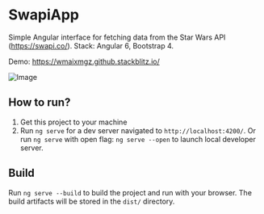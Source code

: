 # SwapiApp

Simple Angular interface for fetching data from the Star Wars API (https://swapi.co/). 
Stack: Angular 6, Bootstrap 4.

Demo: https://wmaixmgz.github.stackblitz.io/


![Image](https://github.com/dyeroshenko/swapi-angular-app/blob/master/git_images/Screenshot%202019-06-01%20at%2002.31.34.png)


## How to run?

1. Get this project to your machine
2. Run `ng serve` for a dev server navigated to `http://localhost:4200/`. Or run `ng serve` with open flag: `ng serve --open` to launch local developer server. 

## Build

Run `ng serve --build` to build the project and run with your browser. The build artifacts will be stored in the `dist/` directory.
